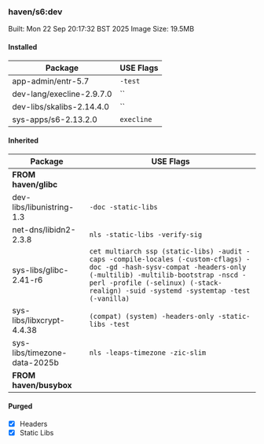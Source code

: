### haven/s6:dev

Built: Mon 22 Sep 20:17:32 BST 2025
Image Size: 19.5MB

#### Installed
Package | USE Flags
--------|----------
app-admin/entr-5.7 | `-test`
dev-lang/execline-2.9.7.0 | ``
dev-libs/skalibs-2.14.4.0 | ``
sys-apps/s6-2.13.2.0 | `execline`
#### Inherited
Package | USE Flags
--------|----------
**FROM haven/glibc** |
dev-libs/libunistring-1.3 | `-doc -static-libs`
net-dns/libidn2-2.3.8 | `nls -static-libs -verify-sig`
sys-libs/glibc-2.41-r6 | `cet multiarch ssp (static-libs) -audit -caps -compile-locales (-custom-cflags) -doc -gd -hash-sysv-compat -headers-only (-multilib) -multilib-bootstrap -nscd -perl -profile (-selinux) (-stack-realign) -suid -systemd -systemtap -test (-vanilla)`
sys-libs/libxcrypt-4.4.38 | `(compat) (system) -headers-only -static-libs -test`
sys-libs/timezone-data-2025b | `nls -leaps-timezone -zic-slim`
**FROM haven/busybox** |
#### Purged
- [x] Headers
- [x] Static Libs
